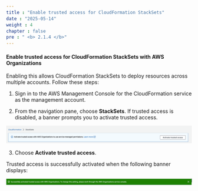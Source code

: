 ```yaml
---
title : "Enable trusted access for CloudFormation StackSets"
date : "2025-05-14"
weight : 4
chapter : false
pre : " <b> 2.1.4 </b>"
---
```


#### Enable trusted access for CloudFormation StackSets with AWS Organizations

Enabling this allows CloudFormation StackSets to deploy resources across multiple accounts. Follow these steps:

1. Sign in to the AWS Management Console for the CloudFormation service as the management account.

2. From the navigation pane, choose **StackSets**. If trusted access is disabled, a banner prompts you to activate trusted access.

![Activate trusted access banner](/images/2.prerequisite/005-trustedaccessstacksets.png)

3. Choose **Activate trusted access**.

Trusted access is successfully activated when the following banner displays:

![Activate trusted access successfully](/images/2.prerequisite/006-trustedaccessstacksets.png)

